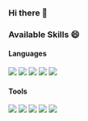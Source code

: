 ### Hi there 👋

### Available Skills 😄
#### Languages
<div>
<img src = "https://img.shields.io/badge/C#-000000?style=flat-square&logo=Rust"/>    
<img src = "https://img.shields.io/badge/Rust-000000?style=flat-square&logo=Rust"/>  
<img src = "https://img.shields.io/badge/Python-3776AB?style=flat-square&logo=Python&logoColor=white"/>  
<img src = "https://img.shields.io/badge/C++-00599C?style=flat-square&logo=cplusplus&logoColor=white"/>  
<img src = "https://img.shields.io/badge/JavaScript-F7DF1E?style=flat-square&logo=JavaScript&logoColor=white"/>  
</div>

#### Tools
<div>
<img src = "https://img.shields.io/badge/Docker-2496ED?style=flat-square&logo=Docker&logoColor=white"/>  
<img src = "https://img.shields.io/badge/Terraform-7B42BC?style=flat-square&logo=Terraform&logoColor=white"/>  
<img src = "https://img.shields.io/badge/Kubernetes-326CE5?style=flat-square&logo=Kubernetes&logoColor=white"/>    
<img src = "https://img.shields.io/badge/React-61DAFB?style=flat-square&logo=React&logoColor=white"/>   
<img src = "https://img.shields.io/badge/Spring-6DB33F?style=flat-square&logo=Spring&logoColor=white"/>     
</div>  

<!--
**khvision/khvision** is a ✨ _special_ ✨ repository because its `README.md` (this file) appears on your GitHub profile.

Here are some ideas to get you started:

- 🔭 I’m currently working on ...
- 🌱 I’m currently learning ...
- 👯 I’m looking to collaborate on ...
- 🤔 I’m looking for help with ...
- 💬 Ask me about ...
- 📫 How to reach me: ...
- 😄 Pronouns: ...
- ⚡ Fun fact: ...
-->
